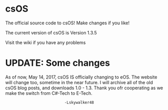 # csOS
The official source code to csOS! Make changes if you like!

The current version of csOS is Version 1.3.5

Visit the wiki if you have any problems

# UPDATE: Some changes

As of now, May 14, 2017, csOS IS officially changing to eOS. The website will change too, sometime in the near future. I will archive all of the old csOS blog posts, and downloads 1.0 - 1.3. Thank you ofr cooperating as we make the switch from C#-Tech to E-Tech.

                              -Lskywalker48
                             
